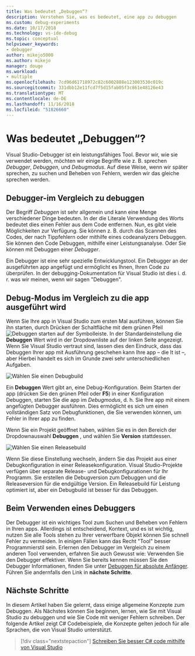 ```yaml
---
title: Was bedeutet „Debuggen“?
description: Verstehen Sie, was es bedeutet, eine app zu debuggen
ms.custom: debug-experiments
ms.date: 10/17/2018
ms.technology: vs-ide-debug
ms.topic: conceptual
helpviewer_keywords:
- debugger
author: mikejo5000
ms.author: mikejo
manager: douge
ms.workload:
- multiple
ms.openlocfilehash: 7cd96d61718972c82c6002888e123003530c019c
ms.sourcegitcommit: 331dbb12e11fcd7f5d15fab05f3c861e48126e43
ms.translationtype: MT
ms.contentlocale: de-DE
ms.lasthandoff: 11/16/2018
ms.locfileid: "51826660"
---
```

# <a name="what-is-debugging"></a>Was bedeutet „Debuggen“?

Visual Studio-Debugger ist ein leistungsfähiges Tool. Bevor wir, wie sie verwendet werden, möchten wir einige Begriffe wie z. B. sprechen *Debugger*, *Debuggen*, und *Debugmodus*. Auf diese Weise, wenn wir später sprechen, zu suchen und Beheben von Fehlern, werden wir das gleiche sprechen werden.

## <a name="debugger-vs-debugging"></a>Debugger-im Vergleich zu debuggen

Der Begriff *Debuggen* ist sehr allgemein und kann eine Menge verschiedener Dinge bedeuten. In der die Literale Verwendung des Worts bedeutet dies einen Fehler aus dem Code entfernen. Nun, es gibt viele Möglichkeiten zur Verfügung. Sie können z. B. durch das Scannen des Codes, der nach Tippfehlern oder mithilfe eines codeanalyzers Debuggen. Sie können den Code Debuggen, mithilfe einer Leistungsanalyse. Oder Sie können mit Debuggen einer *Debugger*.

Ein Debugger ist eine sehr spezielle Entwicklungstool. Ein Debugger an der ausgeführten app angefügt und ermöglicht es Ihnen, Ihren Code zu überprüfen. In der debugging-Dokumentation für Visual Studio ist dies i. d. r. was wir meinen, wenn wir sagen "Debuggen".

## <a name="debug-mode-vs-running-your-app"></a>Debug-Modus im Vergleich zu die app ausgeführt wird

Wenn Sie Ihre app in Visual Studio zum ersten Mal ausführen, können Sie ihn starten, durch Drücken der Schaltfläche mit dem grünen Pfeil ![Debuggen starten](../debugger/media/dbg-tour-start-debugging.png "Debuggen starten") auf der Symbolleiste. In der Standardeinstellung die **Debuggen** Wert wird in der Dropdownliste auf der linken Seite angezeigt. Wenn Sie Visual Studio vertraut sind, lassen dies den Eindruck, dass das Debuggen Ihrer app mit Ausführung geschehen kann Ihre app – die It ist –, aber Hierbei handelt es sich im Grunde zwei sehr unterschiedlichen Aufgaben.

![Wählen Sie einen Debugbuild](../debugger/media/what-is-debugging-debug-build.png)

Ein **Debuggen** Wert gibt an, eine Debug-Konfiguration. Beim Starten der app (drücken Sie den grünen Pfeil oder **F5**) in einer Konfiguration Debuggen, starten Sie die app im *Debugmodus*, d. h. Sie Ihre app mit einem angefügten Debugger ausführen. Dies ermöglicht es sich um einen vollständigen Satz von Debugfunktionen, die Sie verwenden können, um Fehler in Ihrer app zu finden.

Wenn Sie ein Projekt geöffnet haben, wählen Sie es in den Bereich der Dropdownauswahl **Debuggen** , und wählen Sie **Version** stattdessen.

![Wählen Sie einen Releasebuild](../debugger/media/what-is-debugging-release-build.png)

Wenn Sie diese Einstellung wechseln, ändern Sie das Projekt aus einer Debugkonfiguration in einer Releasekonfiguration. Visual Studio-Projekte verfügen über separate Release- und Debugkonfigurationen für Ihr Programm. Sie erstellen die Debugversion zum Debuggen und die Releaseversion für die endgültige Version. Ein Releasebuild für Leistung optimiert ist, aber ein Debugbuild ist besser für das Debuggen.

## <a name="when-to-use-a-debugger"></a>Beim Verwenden eines Debuggers

Der Debugger ist ein wichtiges Tool zum Suchen und Beheben von Fehlern in Ihren apps. Allerdings ist entscheidend, Kontext, und es ist wichtig, nutzen Sie alle Tools stehen zu Ihrer verwerfbare Objekt können Sie schnell Fehler zu vermeiden. In einigen Fällen kann das Recht "Tool" besser Programmierstil sein. Erlernen den Debugger im Vergleich zu einem anderen Tool verwenden, erfahren Sie auch Gewusst wie: Verwenden Sie den Debugger effektiver. Wenn Sie bereits kennen müssen Sie den Debugger Informationen, finden Sie unter [Debuggen für absolute Anfänger](../debugger/debugging-absolute-beginners.md). Führen Sie andernfalls den Link in **nächste Schritte**.

## <a name="next-steps"></a>Nächste Schritte

In diesem Artikel haben Sie gelernt, dass einige allgemeine Konzepte zum Debuggen. Als Nächstes können Sie beginnen, lernen, wie Sie mit Visual Studio zu debuggen und wie Sie Code mit weniger Fehlern schreiben. Der folgende Artikel zeigt C# Codebeispiele, die Konzepte gelten jedoch für alle Sprachen, die von Visual Studio unterstützt.

> [!div class="nextstepaction"]
> [Schreiben Sie besser C# code mithilfe von Visual Studio](../debugger/write-better-code-with-visual-studio.md)
